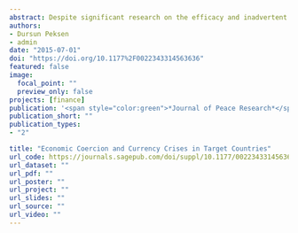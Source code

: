 ```yaml
---
abstract: Despite significant research on the efficacy and inadvertent humanitarian and political effects of economic sanctions, surprisingly little is known about the possible economic and financial consequences of sanctions for target economies. Synthesizing insights from the currency crisis literature with sanctions scholarship, we argue that economic sanctions are likely to trigger currency collapses, a major form of financial crisis that impedes economic growth and prosperity. We assert that economic coercion instigates currency crises by weakening the economy and creating political risks conducive to speculative attacks by currency traders. To substantiate the theoretical claims, we use time-series cross-national data for the 1970–2005 period. The results from the data analysis lend support for the hypothesis that sanctions undermine the financial stability of target countries. The findings also indicate that the adverse effect of economic coercion on the financial stability of target economies is likely to be conditioned by the severity of the coercion and the type of actors involved in the implementation of sanctions. The findings of this article add to the sanctions literature demonstrating how economic coercion could be detrimental to the target economy beyond the immediate effect on trade and investment. It also complements and adds to the literature on political economy of currency crises that has so far overlooked the significant role that economic coercion plays in financial crises.
authors:
- Dursun Peksen
- admin
date: "2015-07-01"
doi: "https://doi.org/10.1177%2F0022343314563636"
featured: false
image:
  focal_point: ""
  preview_only: false
projects: [finance]
publication: '<span style="color:green">*Journal of Peace Research*</span>, 52(4): 448--462'
publication_short: ""
publication_types:
- "2"

title: "Economic Coercion and Currency Crises in Target Countries"
url_code: https://journals.sagepub.com/doi/suppl/10.1177/0022343314563636
url_dataset: ""
url_pdf: ""
url_poster: ""
url_project: ""
url_slides: ""
url_source: ""
url_video: ""
---
```

